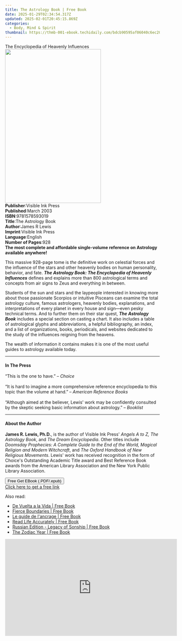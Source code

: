 ```yaml
---
title: The Astrology Book | Free Book
date: 2025-01-29T02:34:54.317Z
updated: 2025-02-01T20:45:15.869Z
categories:
  - Body, Mind & Spirit
thumbnail: https://thmb-001-ebook.techidaily.com/bdcb90595af06040c6ec2098726a488feead467ee0098fabb0e29dc7a479ffe6.jpg
---
```

<main id="book-container">
  <div class="flex flex-col">
    <div class="book-brief flex-1 py-6 px-4 sm:p-6 md:py-10 md:px-8">
      <!-- brief-->
      <div class="book-brief-main">The Encyclopedia of Heavenly Influences</div>
    </div>
    <div
      class="book-meta-info flex-1 grid gap-4 col-start-1 col-end-3 row-start-1 sm:mb-6 sm:grid-cols-4 lg:gap-6 lg:col-start-2 lg:row-end-6 lg:row-span-6 lg:mb-0"
    >
      <div
        class="book-meta-info-left place-content-center mt-4 p-4 text-sm leading-6 col-start-2 col-span-2 dark:text-slate-400"
      >
        <img
          class="w-full h-500 object-cover rounded-lg sm:h-255 sm:col-span-2 lg:col-span-full"
          src="https://img-001-ebook.techidaily.com/a6e1afb4e8d72a585b496810a25ef39372f0d4d12e012ec9073237ad9778205a.jpg"
          alt=""
          width="312"
          height="500"
        />
      </div>
      <div
        class="book-meta-info-right mt-2 col-start-1 row-start-2 col-span-3 self-center"
      >
        <!-- meta data  -->
        <div class="flex flex-col px-4 md:px-8">
          <div class="flex-1">
            <strong>Publisher</strong>:<span class="px-2"
              >Visible Ink Press</span
            >
          </div>
          <div class="flex-1">
            <strong>Published</strong>:<span class="px-2">March 2003</span>
          </div>
          <div class="flex-1">
            <strong>ISBN</strong>:<span class="px-2">9781578593019</span>
          </div>
          <div class="flex-1">
            <strong>Title</strong>:<span class="px-2">The Astrology Book</span>
          </div>
          <div class="flex-1">
            <strong>Author</strong>:<span class="px-2">James R Lewis</span>
          </div>
          <div class="flex-1">
            <strong>Imprint</strong>:<span class="px-2">Visible Ink Press</span>
          </div>
          <div class="flex-1">
            <strong>Language</strong>:<span class="px-2">English</span>
          </div>
          <div class="flex-1">
            <strong>Number of Pages</strong>:<span class="px-2">928</span>
          </div>
        </div>
      </div>
    </div>
    <div class="book-description flex-1 py-6 px-4 sm:p-6 md:py-10 md:px-8">
      <div class="book-description-main">
        <div accordion-content="" id="description">
          <b
            >The most complete and affordable single-volume reference on
            Astrology available anywhere!</b
          >
          <p>
            This massive 928-page tome is <i>the</i> definitive work on
            celestial forces and the influence of the stars and other heavenly
            bodies on human personality, behavior, and fate.
            <b
              ><i
                >The Astrology Book: The Encyclopedia of Heavenly Influences</i
              ></b
            >
            defines and explains more than 800 astrological terms and concepts
            from air signs to Zeus and everything in between.
          </p>
          <p>
            Students of the sun and stars and the laypeople interested in
            knowing more about those passionate Scorpios or intuitive Pisceans
            can examine the total astrology culture, famous astrologers,
            heavenly bodies, explanations, and interpretations of every planet
            in every house and sign—even pesky technical terms. And to further
            them on their star quest, <i><b>The Astrology Book</b></i> includes
            a special section on casting a chart. It also includes a table of
            astrological glyphs and abbreviations, a helpful bibliography, an
            index, and a list of organizations, books, periodicals, and websites
            dedicated to the study of the influences reigning from the heavens.
          </p>
          <p>
            The wealth of information it contains makes it is one of the most
            useful guides to astrology available today.
          </p>
        </div>
        <div class="accordion-fader"></div>
      </div>
    </div>
    <div class="book-excerpts flex-1 py-6 px-4 sm:p-6 md:py-10 md:px-8">
      <!-- excerpts-->
      <div class="book-excerpts-main">
        <hr />
        <h4 class="placeholder placeholder-heading">
          <span>In The Press</span>
        </h4>
        <p>
          “This is the one to have.” – <i>Choice</i><br /><br />“It is hard to
          imagine a more comprehensive reference encyclopedia to this topic than
          the volume at hand.” – <i>American Reference Books</i
          ><br /><br />“Although aimed at the believer, Lewis' work may be
          confidently consulted by the skeptic seeking basic information about
          astrology.” – <i>Booklist</i>
        </p>
      </div>
    </div>
    <div class="book-about-author flex-1 py-6 px-4 sm:p-6 md:py-10 md:px-8">
      <!-- about author-->
      <div class="book-main-author-main">
        <hr />
        <h4 class="placeholder placeholder-heading">
          <span>About the Author</span>
        </h4>
        <p>
          <b>James R. Lewis, Ph.D.</b>, is the author of Visible Ink Press'
          <i>Angels A to Z, The Astrology Book</i>, and
          <i>The Dream Encyclopedia</i>. Other titles include
          <i
            >Doomsday Prophecies: A Complete Guide to the End of the World,
            Magical Religion and Modern Witchcraft</i
          >, and <i>The Oxford Handbook of New Religious Movements</i>. Lewis'
          work has received recognition in the form of Choice's Outstanding
          Academic Title award and Best Reference Book awards from the American
          Library Association and the New York Public Library Association.
        </p>
      </div>
    </div>
    <div class="book-free-get flex-1 py-6 px-4 sm:p-6 md:py-10 md:px-8">
      <button
        id="btn-free-get"
        class="bg-blue-500 hover:bg-blue-700 text-white font-bold py-2 px-4 rounded"
      >
        Free Get EBook (.PDF/.epub)
      </button>
      <div id="countdown-display" class="px-2 text-lg mt-2"></div>
      <a
        id="free-link"
        class="hidden bg-blue-500 hover:bg-blue-700 text-white font-bold py-2 px-4 rounded"
        href="https://www.ebooks.com/en-us/book/96489577/the-astrology-book/james-r-lewis/"
        target="_blank"
        >Click here to get a free link</a
      >
    </div>
    <script>
      let countdownTime = 0;
      let countdownInterval = null;
      document
        .getElementById('btn-free-get')
        .addEventListener('click', startCountdown);
      function startCountdown() {
        countdownTime = new Date().getTime() + 60000 * 3;
        countdownInterval = setInterval(updateCountdown, 1000);
        document.getElementById('btn-free-get').disabled = true;
        document
          .getElementById('btn-free-get')
          .classList.add('bg-gray-500', 'cursor-not-allowed');
      }
      function updateCountdown() {
        let currentTime = new Date().getTime();
        let timeLeft = countdownTime - currentTime;
        let secondsLeft = Math.floor(timeLeft / 1000);
        document.getElementById('countdown-display').innerHTML =
          `Remaining time: ${secondsLeft} seconds.`;
        if (secondsLeft <= 0) {
          clearInterval(countdownInterval);
          document.getElementById('btn-free-get').classList.add('hidden');
          document.getElementById('free-link').classList.remove('hidden');
          document.getElementById('countdown-display').innerHTML = '';
        }
      }
    </script>
  </div>
</main>

<ins class="adsbygoogle"
      style="display:block"
      data-ad-client="ca-pub-7571918770474297"
      data-ad-slot="8358498916"
      data-ad-format="auto"
      data-full-width-responsive="true"></ins>
    

<span class="atpl-alsoreadstyle">Also read:</span>
<div><ul>
<li><a href="https://novels-ebooks.techidaily.com/211308841-9798869294258-de-vuelta-a-la-vida/"><u>De Vuelta a la Vida | Free Book</u></a></li>
<li><a href="https://novels-ebooks.techidaily.com/211308837-9798990415102-fierce-boundaries/"><u>Fierce Boundaries | Free Book</u></a></li>
<li><a href="https://novels-ebooks.techidaily.com/211309365-9782385640453-le-guide-de-lancrage/"><u>Le guide de l'ancrage | Free Book</u></a></li>
<li><a href="https://novels-ebooks.techidaily.com/211309298--read-life-accurately/"><u>Read Life Accurately | Free Book</u></a></li>
<li><a href="https://novels-ebooks.techidaily.com/211308983-9781922428714-russian-edition-legacy-of-sonship/"><u>Russian Edition - Legacy of Sonship | Free Book</u></a></li>
<li><a href="https://novels-ebooks.techidaily.com/211309122--the-zodiac-year/"><u>The Zodiac Year | Free Book</u></a></li>
</ul></div>

<!-- affiliate ads begin -->
<iframe width="560" height="315" src="https://www.youtube.com/embed/3koT_-kvbks?si=sQV7FzPiz6GYITrE" title="YouTube video player" frameborder="0" allow="accelerometer; autoplay; clipboard-write; encrypted-media; gyroscope; picture-in-picture; web-share" referrerpolicy="strict-origin-when-cross-origin" allowfullscreen></iframe>
<!-- affiliate ads end -->

